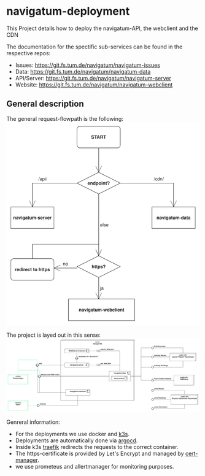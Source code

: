 # navigatum-deployment

This Project details how to deploy the navigatum-API, the webclient and the CDN

The documentation for the spectific sub-services can be found in the respective repos:

- Issues: <https://git.fs.tum.de/navigatum/navigatum-issues>
- Data: <https://git.fs.tum.de/navigatum/navigatum-data>
- API/Server: <https://git.fs.tum.de/navigatum/navigatum-server>
- Website: <https://git.fs.tum.de/navigatum/navigatum-webclient>

## General description

The general request-flowpath is the following:  
![Flowchart, on how the requests are routed](resources/Flowchart.svg)  
  
The project is layed out in this sense:  
![deployment diagram, of how the different components interact](resources/Deployment_Overview.svg)  
  
Genreral information:

- For the deployments we use docker and [k3s](https://k3s.io/).
- Deployments are automatically done via [argocd](https://argo-cd.readthedocs.io/).
- Inside k3s [traefik](https://traefik.io/) redirects the requests to the correct container.
- The https-certificate is provided by Let's Encrypt and managed by [cert-manager](https://cert-manager.io/).
- we use prometeus and allertmanager for monitoring purposes.
